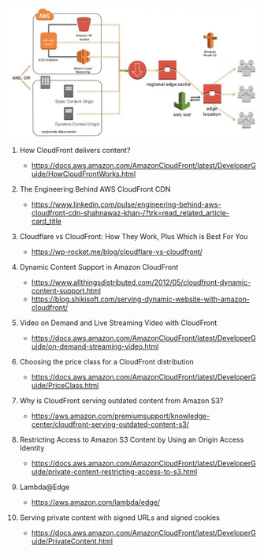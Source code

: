 
![](images/2021-06-21-11-07-54.png)

1. How CloudFront delivers content?
    - https://docs.aws.amazon.com/AmazonCloudFront/latest/DeveloperGuide/HowCloudFrontWorks.html

1. The Engineering Behind AWS CloudFront CDN
    - https://www.linkedin.com/pulse/engineering-behind-aws-cloudfront-cdn-shahnawaz-khan-/?trk=read_related_article-card_title

1. Cloudflare vs CloudFront: How They Work, Plus Which is Best For You
    - https://wp-rocket.me/blog/cloudflare-vs-cloudfront/

1. Dynamic Content Support in Amazon CloudFront
    - https://www.allthingsdistributed.com/2012/05/cloudfront-dynamic-content-support.html
    - https://blog.shikisoft.com/serving-dynamic-website-with-amazon-cloudfront/

1. Video on Demand and Live Streaming Video with CloudFront
    - https://docs.aws.amazon.com/AmazonCloudFront/latest/DeveloperGuide/on-demand-streaming-video.html

1. Choosing the price class for a CloudFront distribution
    -  https://docs.aws.amazon.com/AmazonCloudFront/latest/DeveloperGuide/PriceClass.html

1. Why is CloudFront serving outdated content from Amazon S3?
    - https://aws.amazon.com/premiumsupport/knowledge-center/cloudfront-serving-outdated-content-s3/   

1. Restricting Access to Amazon S3 Content by Using an Origin Access Identity
    - https://docs.aws.amazon.com/AmazonCloudFront/latest/DeveloperGuide/private-content-restricting-access-to-s3.html

1. Lambda@Edge
    - https://aws.amazon.com/lambda/edge/

1. Serving private content with signed URLs and signed cookies
    - https://docs.aws.amazon.com/AmazonCloudFront/latest/DeveloperGuide/PrivateContent.html